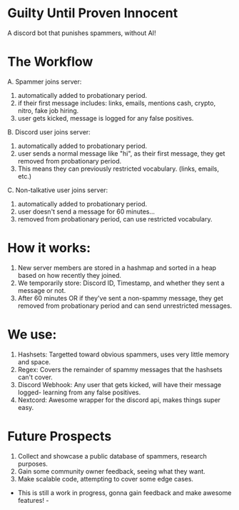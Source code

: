 # Guilty Until Proven Innocent

A discord bot that punishes spammers, without AI!

# The Workflow
A. Spammer joins server:
  1. automatically added to probationary period.
  2. if their first message includes: links, emails, mentions cash, crypto, nitro, fake job hiring.
  3. user gets kicked, message is logged for any false positives.

B. Discord user joins server:
  1. automatically added to probationary period.
  2. user sends a normal message like "hi", as their first message, they get removed from probationary period.
  3. This means they can previously restricted vocabulary. (links, emails, etc.)

C. Non-talkative user joins server:
  1. automatically added to probationary period.
  2. user doesn't send a message for 60 minutes...
  3. removed from probationary period, can use restricted vocabulary.

# How it works:
  1. New server members are stored in a hashmap and sorted in a heap based on how recently they joined.
  2. We temporarily store: Discord ID, Timestamp, and whether they sent a message or not.
  3. After 60 minutes OR if they've sent a non-spammy message, they get removed from probationary period and can send unrestricted messages.

# We use:
  1. Hashsets: Targetted toward obvious spammers, uses very little memory and space.
  2. Regex: Covers the remainder of spammy messages that the hashsets can't cover.
  3. Discord Webhook: Any user that gets kicked, will have their message logged- learning from any false positives.
  4. Nextcord: Awesome wrapper for the discord api, makes things super easy.

# Future Prospects
  1. Collect and showcase a public database of spammers, research purposes.
  2. Gain some community owner feedback, seeing what they want.
  3. Make scalable code, attempting to cover some edge cases.

- This is still a work in progress, gonna gain feedback and make awesome features! -
